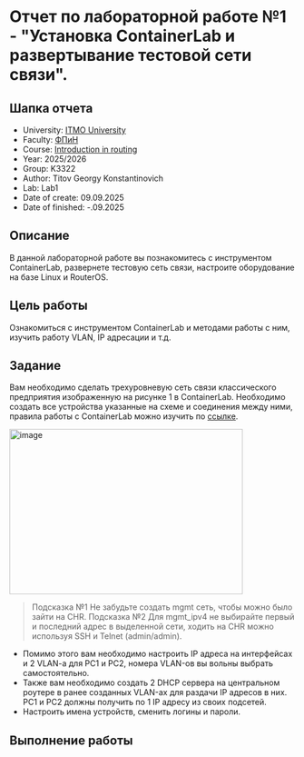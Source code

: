 # Отчет по лабораторной работе №1 - "Установка ContainerLab и развертывание тестовой сети связи".

## Шапка отчета

* University: [ITMO University](https://itmo.ru/ru/)
* Faculty: [ФПиН](https://fict.itmo.ru)
* Course: [Introduction in routing](https://github.com/itmo-ict-faculty/introduction-in-routing)
* Year: 2025/2026
* Group: K3322
* Author: Titov Georgy Konstantinovich
* Lab: Lab1
* Date of create: 09.09.2025
* Date of finished: -.09.2025

## Описание

В данной лабораторной работе вы познакомитесь с инструментом ContainerLab, развернете тестовую сеть связи, настроите оборудование на базе Linux и RouterOS.

## Цель работы

Ознакомиться с инструментом ContainerLab и методами работы с ним, изучить работу VLAN, IP адресации и т.д.

## Задание

Вам необходимо сделать трехуровневую сеть связи классического предприятия изображенную на рисунке 1 в ContainerLab. Необходимо создать все устройства указанные на схеме и соединения между ними, правила работы с СontainerLab можно изучить по [ссылке](https://containerlab.dev/quickstart/).

<img width="411" height="291" alt="image" src="https://github.com/user-attachments/assets/154540a7-11e4-4d80-aaa8-c7da83da9cf7" />

> Подсказка №1 Не забудьте создать mgmt сеть, чтобы можно было зайти на CHR.
> Подсказка №2 Для mgmt_ipv4 не выбирайте первый и последний адрес в выделенной сети, ходить на CHR можно используя SSH и Telnet (admin/admin).

* Помимо этого вам необходимо настроить IP адреса на интерфейсах и 2 VLAN-a для PC1 и PC2, номера VLAN-ов вы вольны выбрать самостоятельно.
* Также вам необходимо создать 2 DHCP сервера на центральном роутере в ранее созданных VLAN-ах для раздачи IP адресов в них. PC1 и PC2 должны получить по 1 IP адресу из своих подсетей.
* Настроить имена устройств, сменить логины и пароли.

## Выполнение работы

